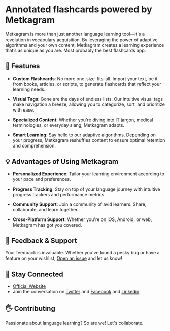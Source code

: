 # Annotated flashcards powered by Metkagram

Metkagram is more than just another language learning tool—it's a revolution in vocabulary acquisition. By leveraging the power of adaptive algorithms and your own content, Metkagram creates a learning experience that’s as unique as you are. Most probably the best flashcards app.

## 🌟 Features

- **Custom Flashcards**: No more one-size-fits-all. Import your text, be it from books, articles, or scripts, to generate flashcards that reflect your learning needs.

- **Visual Tags**: Gone are the days of endless lists. Our intuitive visual tags make navigation a breeze, allowing you to categorize, sort, and prioritize with ease.

- **Specialized Content**: Whether you're diving into IT jargon, medical terminologies, or everyday slang, Metkagram adapts.

- **Smart Learning**: Say hello to our adaptive algorithms. Depending on your progress, Metkagram reshuffles content to ensure optimal retention and comprehension.

## 💡 Advantages of Using Metkagram

- **Personalized Experience**: Tailor your learning environment according to your pace and preferences.
  
- **Progress Tracking**: Stay on top of your language journey with intuitive progress trackers and performance metrics.

- **Community Support**: Join a community of avid learners. Share, collaborate, and learn together.

- **Cross-Platform Support**: Whether you're on iOS, Android, or web, Metkagram has got you covered.


## 📢 Feedback & Support

Your feedback is invaluable. Whether you've found a pesky bug or have a feature on your wishlist, [Open an issue](URL_to_GitHub_Issues) and let us know!

## 🔗 Stay Connected

- [Official Website]([http://www.metkagram.com](https://metkagram.app/))
- Join the conversation on [Twitter](https://twitter.com/metkagram) and [Facebook](https://www.facebook.com/metkagramapp) and [Linkedin](https://www.linkedin.com/company/metkagram/)

## 🖐 Contributing

Passionate about language learning? So are we! Let's collaborate.

